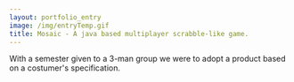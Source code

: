 ```yaml
---
layout: portfolio_entry
image: /img/entryTemp.gif
title: Mosaic - A java based multiplayer scrabble-like game.
---
```

With a semester given to a 3-man group we were to adopt a product based on a
costumer's specification.  
